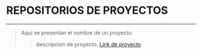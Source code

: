# REPOSITORIOS DE PROYECTOS 
***
>Aqui se presentan el nombre de un proyecto.  
>>descripcion de proyecto.
>>[Link de proyecto](www.google.com)
